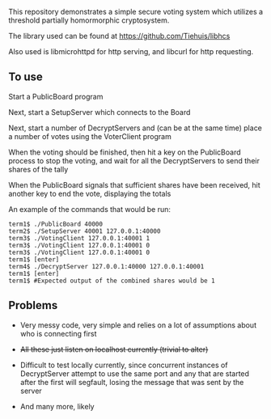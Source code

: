 This repository demonstrates a simple secure voting system which utilizes
a threshold partially homormorphic cryptosystem.

The library used can be found at https://github.com/Tiehuis/libhcs

Also used is libmicrohttpd for http serving, and libcurl for http requesting.

## To use

Start a PublicBoard program

Next, start a SetupServer which connects to the Board

Next, start a number of DecryptServers and (can be at the same time)
place a number of votes using the VoterClient program

When the voting should be finished, then hit a key on the PublicBoard
process to stop the voting, and wait for all the DecryptServers to send
their shares of the tally

When the PublicBoard signals that sufficient shares have been received,
hit another key to end the vote, displaying the totals

An example of the commands that would be run:

    term1$ ./PublicBoard 40000
    term2$ ./SetupServer 40001 127.0.0.1:40000
    term3$ ./VotingClient 127.0.0.1:40001 1
    term3$ ./VotingClient 127.0.0.1:40001 0
    term3$ ./VotingClient 127.0.0.1:40001 0
    term1$ [enter]
    term4$ ./DecryptServer 127.0.0.1:40000 127.0.0.1:40001
    term1$ [enter]
    term1$ #Expected output of the combined shares would be 1

## Problems

- Very messy code, very simple and relies on a lot of assumptions about who
is connecting first

- ~~All these just listen on localhost currently (trivial to alter)~~

- Difficult to test locally currently, since concurrent instances of
DecryptServer attempt to use the same port and any that are started after the
first will segfault, losing the message that was sent by the server

- And many more, likely

